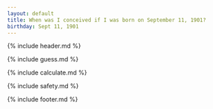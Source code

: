 ```yaml
---
layout: default
title: When was I conceived if I was born on September 11, 1901?
birthday: Sept 11, 1901
---
```


{% include header.md %}

{% include guess.md %}

{% include calculate.md %}

{% include safety.md %}

{% include footer.md %}



